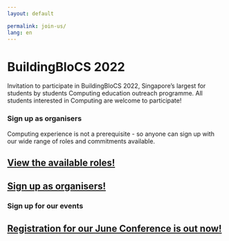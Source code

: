 ```yaml
---
layout: default

permalink: join-us/
lang: en
---
```


# BuildingBloCS 2022

Invitation to participate in BuildingBloCS 2022, Singapore’s largest for students by students Computing education outreach programme.
All students interested in Computing are welcome to participate!

### Sign up as organisers
Computing experience is not a prerequisite - so anyone can sign up with our wide range of roles and commitments available.
## <a class="btn" href="https://go.buildingblocs.sg/roles">View the available roles!</a>
## <a class="btn" href="https://go.buildingblocs.sg/organiser/signup ">Sign up as organisers!</a>

### Sign up for our events
## <a class="btn" href="{{ site.baseurl }}/events/june-conference">Registration for our June Conference is out now!</a>
